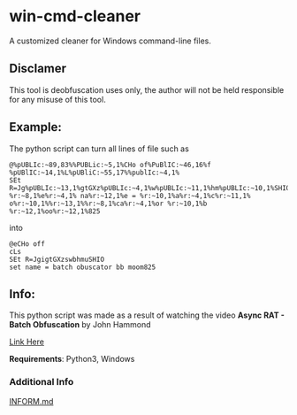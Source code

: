 # win-cmd-cleaner
 A customized cleaner for Windows command-line files.

## Disclamer
This tool is deobfuscation uses only, the author will not be held responsible for any misuse of this tool.

## Example:
The python script can turn all lines of file such as
```
@%pUBLIc:~89,83%%PUBLic:~5,1%CHo of%PuBlIC:~46,16%f
%pUBlIC:~14,1%L%pUBliC:~55,17%%publIc:~4,1%
SEt R=Jg%pUBLIc:~13,1%gtGXz%pUBLIc:~4,1%w%pUBLIc:~11,1%hm%pUBLIc:~10,1%SHIO
%r:~8,1%e%r:~4,1% na%r:~12,1%e = %r:~10,1%a%r:~4,1%c%r:~11,1% o%r:~10,1%%r:~13,1%%r:~8,1%ca%r:~4,1%or %r:~10,1%b %r:~12,1%oo%r:~12,1%825
```

into

```
@eCHo off
cLs
SEt R=JgigtGXzswbhmuSHIO
set name = batch obuscator bb moom825
```

## Info:
This python script was made as a result of watching the video **Async RAT - Batch Obfuscation** by John Hammond

[Link Here](https://youtube.com/watch?v=bdoINmJFw3M)

**Requirements**: Python3, Windows

### Additional Info
[INFORM.md](https://github.com/Crimzega/win-cmd-cleaner/blob/master/INFORM.md)